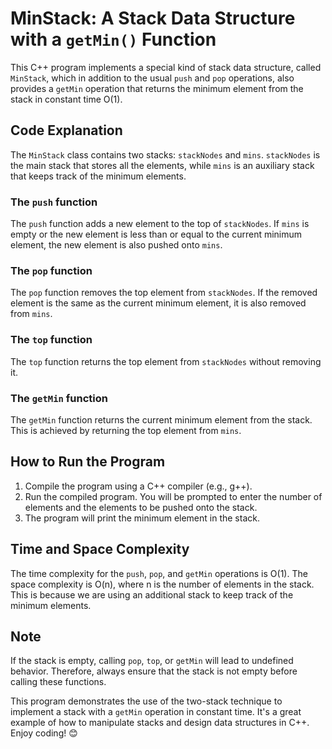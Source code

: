 # MinStack: A Stack Data Structure with a `getMin()` Function

This C++ program implements a special kind of stack data structure, called `MinStack`, which in addition to the usual `push` and `pop` operations, also provides a `getMin` operation that returns the minimum element from the stack in constant time O(1).

## Code Explanation

The `MinStack` class contains two stacks: `stackNodes` and `mins`. `stackNodes` is the main stack that stores all the elements, while `mins` is an auxiliary stack that keeps track of the minimum elements.

### The `push` function

The `push` function adds a new element to the top of `stackNodes`. If `mins` is empty or the new element is less than or equal to the current minimum element, the new element is also pushed onto `mins`.

### The `pop` function

The `pop` function removes the top element from `stackNodes`. If the removed element is the same as the current minimum element, it is also removed from `mins`.

### The `top` function

The `top` function returns the top element from `stackNodes` without removing it.

### The `getMin` function

The `getMin` function returns the current minimum element from the stack. This is achieved by returning the top element from `mins`.

## How to Run the Program

1. Compile the program using a C++ compiler (e.g., g++).
2. Run the compiled program. You will be prompted to enter the number of elements and the elements to be pushed onto the stack.
3. The program will print the minimum element in the stack.

## Time and Space Complexity

The time complexity for the `push`, `pop`, and `getMin` operations is O(1). The space complexity is O(n), where n is the number of elements in the stack. This is because we are using an additional stack to keep track of the minimum elements.

## Note

If the stack is empty, calling `pop`, `top`, or `getMin` will lead to undefined behavior. Therefore, always ensure that the stack is not empty before calling these functions.

This program demonstrates the use of the two-stack technique to implement a stack with a `getMin` operation in constant time. It's a great example of how to manipulate stacks and design data structures in C++. Enjoy coding! 😊
